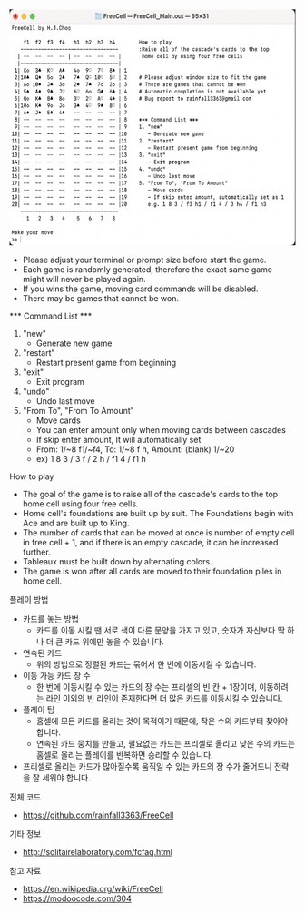 <img src="./Freecell_screenshot.png" width="600" height="416">  

- Please adjust your terminal or prompt size before start the game.
- Each game is randomly generated, therefore the exact same game might will never be played again.
- If you wins the game, moving card commands will be disabled.
- There may be games that cannot be won.  


*** Command List ***
1. "new"
   - Generate new game
2. "restart"
   - Restart present game from beginning
3. "exit"
   - Exit program
4. "undo"
   - Undo last move
5. "From To", "From To Amount"
   - Move cards
   - You can enter amount only when moving cards between cascades
   - If skip enter amount, It will automatically set
   - From: 1/~8 f1/~f4, To: 1/~8 f h, Amount: (blank) 1/~20
   - ex) 1 8 3 / 3 f / 2 h / f1 4 / f1 h  


How to play
   - The goal of the game is to raise all of the cascade's cards 
     to the top home cell using four free cells.
   - Home cell's foundations are built up by suit. The Foundations 
     begin with Ace and are built up to King.
   - The number of cards that can be moved at once is number of empty cell in free cell + 1,
     and if there is an empty cascade, it can be increased further.
   - Tableaux must be built down by alternating colors.
   - The game is won after all cards are moved to their foundation piles in home cell.  


플레이 방법
   - 카드를 놓는 방법
      - 카드를 이동 시킬 땐 서로 색이 다른 문양을 가지고 있고, 숫자가 자신보다 딱 하나 더 큰 카드 위에만 놓을 수 있습니다.
   - 연속된 카드
      - 위의 방법으로 정렬된 카드는 묶어서 한 번에 이동시킬 수 있습니다.
   - 이동 가능 카드 장 수
      - 한 번에 이동시킬 수 있는 카드의 장 수는 프리셀의 빈 칸 + 1장이며, 이동하려는 라인 이외의 빈 라인이 존재한다면 더 많은 카드를 이동시킬 수 있습니다.
   - 플레이 팁
      - 홈셀에 모든 카드를 올리는 것이 목적이기 때문에, 작은 수의 카드부터 찾아야 합니다.
      - 연속된 카드 뭉치를 만들고, 필요없는 카드는 프리셀로 올리고 낮은 수의 카드는 홈셀로 올리는 플레이를 반복하면 승리할 수 있습니다.
   - 프리셀로 올리는 카드가 많아질수록 움직일 수 있는 카드의 장 수가 줄어드니 전략을 잘 세워야 합니다.  


전체 코드
   - https://github.com/rainfall3363/FreeCell  

기타 정보
   - http://solitairelaboratory.com/fcfaq.html  

참고 자료
   - https://en.wikipedia.org/wiki/FreeCell
   - https://modoocode.com/304

